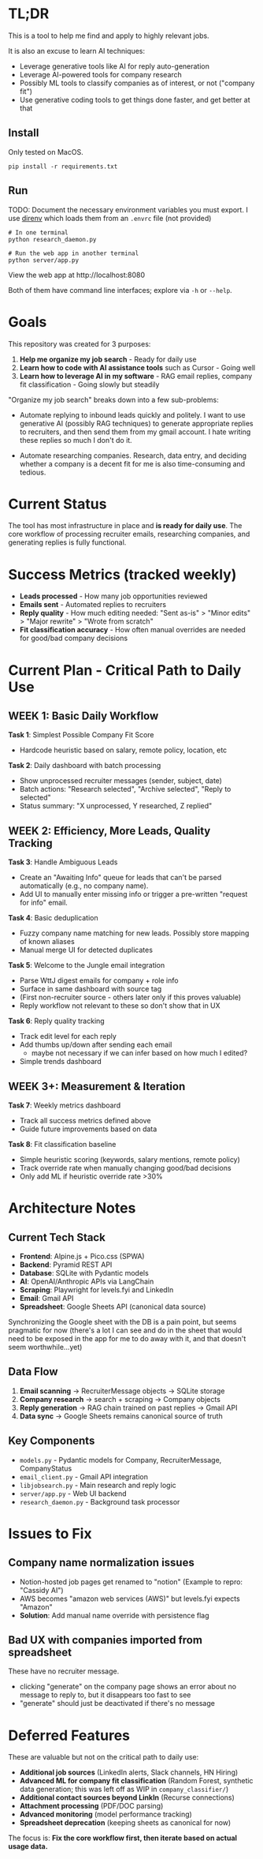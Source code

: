 # TL;DR

This is a tool to help me find and apply to highly relevant jobs.

It is also an excuse to learn AI techniques:
- Leverage generative tools like AI for reply auto-generation
- Leverage AI-powered tools for company research
- Possibly ML tools to classify companies as of interest, or not ("company fit")
- Use generative coding tools to get things done faster, and get better at that

## Install

Only tested on MacOS.
```console
pip install -r requirements.txt
``` 

## Run

TODO: Document the necessary environment variables you must export.
I use [direnv](https://direnv.net/) which loads them from an `.envrc` file (not provided)

```console
# In one terminal
python research_daemon.py
```

```console
# Run the web app in another terminal
python server/app.py
```

View the web app at http://localhost:8080

Both of them have command line interfaces; explore via `-h` or `--help`.

# Goals

This repository was created for 3 purposes:

1. **Help me organize my job search** - Ready for daily use
2. **Learn how to code with AI assistance tools** such as Cursor - Going well
3. **Learn how to leverage AI in my software** - RAG email replies, company fit classification - Going slowly but steadily

"Organize my job search" breaks down into a few sub-problems:

- Automate replying to inbound leads quickly and politely. I want to use
generative AI (possibly RAG techniques)  to generate appropriate replies to
recruiters, and then send them from my gmail account. I hate writing these replies so much I don't do it.

- Automate researching companies.  Research, data entry, and deciding whether a company is a decent fit for me is
also time-consuming and tedious.

# Current Status

The tool has most infrastructure in place and **is ready for daily use**. The core workflow of processing recruiter emails, researching companies, and generating replies is fully functional.

# Success Metrics (tracked weekly)

- **Leads processed** - How many job opportunities reviewed
- **Emails sent** - Automated replies to recruiters  
- **Reply quality** - How much editing needed: "Sent as-is" > "Minor edits" > "Major rewrite" > "Wrote from scratch"
- **Fit classification accuracy** - How often manual overrides are needed for good/bad company decisions

# Current Plan - Critical Path to Daily Use

## WEEK 1: Basic Daily Workflow

**Task 1**: Simplest Possible Company Fit Score
- Hardcode heuristic based on salary, remote policy, location, etc

**Task 2**: Daily dashboard with batch processing
- Show unprocessed recruiter messages (sender, subject, date)
- Batch actions: "Research selected", "Archive selected", "Reply to selected"  
- Status summary: "X unprocessed, Y researched, Z replied"


## WEEK 2: Efficiency, More Leads, Quality Tracking

**Task 3**: Handle Ambiguous Leads
- Create an "Awaiting Info" queue for leads that can't be parsed automatically (e.g., no company name).
- Add UI to manually enter missing info or trigger a pre-written "request for info" email.

**Task 4**: Basic deduplication  
- Fuzzy company name matching for new leads. Possibly store mapping of known aliases
- Manual merge UI for detected duplicates

**Task 5**: Welcome to the Jungle email integration
- Parse WttJ digest emails for company + role info
- Surface in same dashboard with source tag
- (First non-recruiter source - others later only if this proves valuable)
- Reply workflow not relevant to these so don't show that in UX

**Task 6**: Reply quality tracking
- Track edit level for each reply
- Add thumbs up/down after sending each email
  - maybe not necessary if we can infer based on how much I edited?
- Simple trends dashboard


## WEEK 3+: Measurement & Iteration
**Task 7**: Weekly metrics dashboard
- Track all success metrics defined above
- Guide future improvements based on data

**Task 8**: Fit classification baseline
- Simple heuristic scoring (keywords, salary mentions, remote policy)
- Track override rate when manually changing good/bad decisions
- Only add ML if heuristic override rate >30%

# Architecture Notes

## Current Tech Stack
- **Frontend**: Alpine.js + Pico.css (SPWA)
- **Backend**: Pyramid REST API
- **Database**: SQLite with Pydantic models
- **AI**: OpenAI/Anthropic APIs via LangChain
- **Scraping**: Playwright for levels.fyi and LinkedIn
- **Email**: Gmail API
- **Spreadsheet**: Google Sheets API (canonical data source)

Synchronizing the Google sheet with the DB is a pain point, but seems pragmatic for now
(there's a lot I can see and do in the sheet that would need to be exposed in the app
for me to do away with it, and that doesn't seem worthwhile...yet)

## Data Flow
1. **Email scanning** → RecruiterMessage objects → SQLite storage
2. **Company research** → search + scraping → Company objects  
3. **Reply generation** → RAG chain trained on past replies → Gmail API
4. **Data sync** → Google Sheets remains canonical source of truth

## Key Components
- `models.py` - Pydantic models for Company, RecruiterMessage, CompanyStatus
- `email_client.py` - Gmail API integration
- `libjobsearch.py` - Main research and reply logic
- `server/app.py` - Web UI backend
- `research_daemon.py` - Background task processor

# Issues to Fix

## Company name normalization issues
- Notion-hosted job pages get renamed to "notion"  (Example to repro: "Cassidy AI")
- AWS becomes "amazon web services (AWS)" but levels.fyi expects "Amazon"
- **Solution**: Add manual name override with persistence flag

## Bad UX with companies imported from spreadsheet

These have no recruiter message.
- clicking "generate" on the company page shows an error about no message to reply to, but it disappears too fast to see
- "generate" should just be deactivated if there's no message

# Deferred Features

These are valuable but not on the critical path to daily use:

- **Additional job sources** (LinkedIn alerts, Slack channels, HN Hiring)
- **Advanced ML for company fit classification** (Random Forest, synthetic data generation; this was left off as WIP in `company_classifier/`)
- **Additional contact sources beyond LinkIn** (Recurse connections)
- **Attachment processing** (PDF/DOC parsing)
- **Advanced monitoring** (model performance tracking)
- **Spreadsheet deprecation** (keeping sheets as canonical for now)

The focus is: **Fix the core workflow first, then iterate based on actual usage data.**

